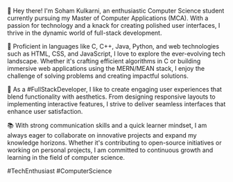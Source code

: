 👋 Hey there! I'm Soham Kulkarni, an enthusiastic Computer Science student currently pursuing my Master of Computer Applications (MCA). With a passion for technology and a knack for creating polished user interfaces, I thrive in the dynamic world of full-stack development.

🚀 Proficient in languages like C, C++, Java, Python, and web technologies such as HTML, CSS, and JavaScript, I love to explore the ever-evolving tech landscape. Whether it's crafting efficient algorithms in C or building immersive web applications using the MERN/MEAN stack, I enjoy the challenge of solving problems and creating impactful solutions.

💼 As a #FullStackDeveloper, I like to create engaging user experiences that blend functionality with aesthetics. From designing responsive layouts to implementing interactive features, I strive to deliver seamless interfaces that enhance user satisfaction.

📚 With strong communication skills and a quick learner mindset, I am always eager to collaborate on innovative projects and expand my knowledge horizons. Whether it's contributing to open-source initiatives or working on personal projects, I am committed to continuous growth and learning in the field of computer science.

#TechEnthusiast #ComputerScience
